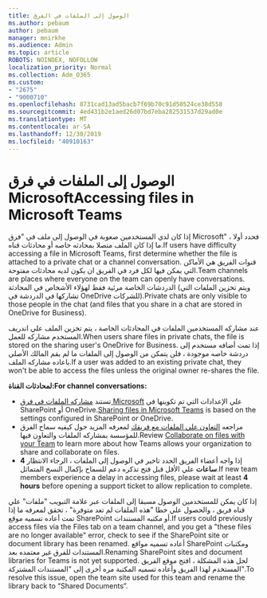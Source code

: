 ```yaml
---
title: الوصول إلى الملفات في الفرق
ms.author: pebaum
author: pebaum
manager: mnirkhe
ms.audience: Admin
ms.topic: article
ROBOTS: NOINDEX, NOFOLLOW
localization_priority: Normal
ms.collection: Adm_O365
ms.custom:
- "2675"
- "9000710"
ms.openlocfilehash: 8731cad13ad5bacb7f69b70c91d50524ce38d558
ms.sourcegitcommit: 4ed431b2e1aed26d07bd7eba282531537d29ad0e
ms.translationtype: MT
ms.contentlocale: ar-SA
ms.lasthandoff: 12/30/2019
ms.locfileid: "40910163"
---
```

# <a name="accessing-files-in-microsoft-teams"></a><span data-ttu-id="7fc69-102">الوصول إلى الملفات في فرق Microsoft</span><span class="sxs-lookup"><span data-stu-id="7fc69-102">Accessing files in Microsoft Teams</span></span>

<span data-ttu-id="7fc69-103">إذا كان لدي المستخدمين صعوبة في الوصول إلى ملف في "فرق Microsoft" ، فحدد أولا ما إذا كان الملف متصلا بمحادثه خاصه أو محادثات قناه.</span><span class="sxs-lookup"><span data-stu-id="7fc69-103">If users have difficulty accessing a file in Microsoft Teams, first determine whether the file is attached to a private chat or a channel conversation.</span></span> <span data-ttu-id="7fc69-104">قنوات الفريق هي الأماكن التي يمكن فيها لكل فرد في الفريق ان يكون لديه محادثات مفتوحة.</span><span class="sxs-lookup"><span data-stu-id="7fc69-104">Team channels are places where everyone on the team can openly have conversations.</span></span> <span data-ttu-id="7fc69-105">الدردشات الخاصة مرئية فقط لهؤلاء الأشخاص في المحادثة (ويتم تخزين الملفات التي تشاركها في الدردشة في OneDrive للشركات).</span><span class="sxs-lookup"><span data-stu-id="7fc69-105">Private chats are only visible to those people in the chat (and files that you share in a chat are stored in OneDrive for Business).</span></span>

<span data-ttu-id="7fc69-106">عند مشاركه المستخدمين الملفات في المحادثات الخاصة ، يتم تخزين الملف علي اندريف المستخدم مشاركه للعمل.</span><span class="sxs-lookup"><span data-stu-id="7fc69-106">When users share files in private chats, the file is stored on the sharing user's OneDrive for Business.</span></span> <span data-ttu-id="7fc69-107">إذا تمت أضافه مستخدم إلى دردشة خاصه موجودة ، فلن يتمكن من الوصول إلى الملفات ما لم يقم المالك الأصلي باعاده مشاركه الملف.</span><span class="sxs-lookup"><span data-stu-id="7fc69-107">If a user was added to an existing private chat, they won't be able to access the files unless the original owner re-shares the file.</span></span>    

<span data-ttu-id="7fc69-108">**لمحادثات القناة:**</span><span class="sxs-lookup"><span data-stu-id="7fc69-108">**For channel conversations:**</span></span>

- <span data-ttu-id="7fc69-109">تستند [مشاركه الملفات في فرق Microsoft](https://docs.microsoft.com/MicrosoftTeams/sharing-files-in-teams) علي الإعدادات التي تم تكوينها في SharePoint أو OneDrive.</span><span class="sxs-lookup"><span data-stu-id="7fc69-109">[Sharing files in Microsoft Teams](https://docs.microsoft.com/MicrosoftTeams/sharing-files-in-teams) is based on the settings configured in SharePoint or OneDrive.</span></span> 
- <span data-ttu-id="7fc69-110">مراجعه [التعاون علي الملفات مع فريقك](https://support.office.com/article/Collaborate-on-files-with-your-Team-9b200289-dbac-4823-85bd-628a5c7bb0ae) لمعرفه المزيد حول كيفيه سماح الفرق للمؤسسة بمشاركه الملفات والتعاون فيها.</span><span class="sxs-lookup"><span data-stu-id="7fc69-110">Review [Collaborate on files with your Team](https://support.office.com/article/Collaborate-on-files-with-your-Team-9b200289-dbac-4823-85bd-628a5c7bb0ae) to learn more about how Teams allows your organization to share and collaborate on files.</span></span> 
- <span data-ttu-id="7fc69-111">إذا واجه أعضاء الفريق الجدد تاخير في الوصول إلى الملفات ، الرجاء الانتظار **4 ساعات** علي الأقل قبل فتح تذكره دعم للسماح بإكمال النسخ المتماثل.</span><span class="sxs-lookup"><span data-stu-id="7fc69-111">If new team members experience a delay in accessing files, please wait at least **4 hours** before opening a support ticket to allow replication to complete.</span></span> 

<span data-ttu-id="7fc69-112">إذا كان يمكن للمستخدمين الوصول مسبقا إلى الملفات عبر علامة التبويب "ملفات" علي قناه فريق ، والحصول علي خطا "هذه الملفات لم تعد متوفرة" ، تحقق لمعرفه ما إذا تمت أعاده تسميه موقع SharePoint أو مكتبه المستندات.</span><span class="sxs-lookup"><span data-stu-id="7fc69-112">If users could previously access files via the Files tab on a team channel, and you get a "these files are no longer available" error, check to see if the SharePoint site or document library has been renamed.</span></span> <span data-ttu-id="7fc69-113">أعاده تسميه مواقع SharePoint ومكتبات المستندات للفرق غير معتمده بعد.</span><span class="sxs-lookup"><span data-stu-id="7fc69-113">Renaming SharePoint sites and document libraries for Teams is not yet supported.</span></span> <span data-ttu-id="7fc69-114">لحل هذه المشكلة ، افتح موقع الفريق المستخدم لهذا الفريق وأعاده تسميه المكتبة مره أخرى إلى "المستندات المشتركة".</span><span class="sxs-lookup"><span data-stu-id="7fc69-114">To resolve this issue, open the team site used for this team and rename the library back to “Shared Documents”.</span></span>